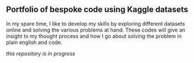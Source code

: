 ## Portfolio of bespoke code using Kaggle datasets

In my spare time, I like to develop my skills by exploring different datasets online and solving the various problems at hand. These codes will give an insight to my thought process and how I go about solving the problem in plain english and code. 

*this repository is in progress*
